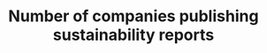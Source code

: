 ---
data_non_statistical: true
goal_meta_link: http://unstats.un.org/sdgs/files/metadata-compilation/Metadata-Goal-12.pdf
goal_meta_link_page: 9
graph: null
graph_status_notes: unk
graph_title: Number of companies publishing sustainability reports
graph_type: null
graph_type_description: null
has_metadata: false
indicator: 12.6.1
indicator_name: Number of companies publishing sustainability reports
indicator_sort_order: 12-06-01
indicator_variable: null
layout: indicator
permalink: /12-6-1/
published: true
reporting_status: notstarted
sdg_goal: 12
source_active_1: true
source_notes_1: null
source_title_1: null
target: Encourage companies, especially large and transnational companies, to adopt
  sustainable practices and to integrate sustainability information into their reporting
  cycle.
target_id: '12.6'
title: Number of companies publishing sustainability reports
un_custodial_agency: UNEP, UNCTAD
un_designated_tier: '3'
variable_description: null
variable_notes: null
---
